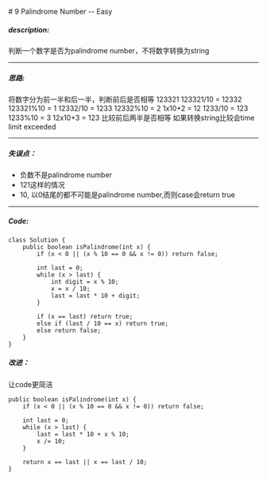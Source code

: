 \# 9 Palindrome Number -- Easy
##### description:
判断一个数字是否为palindrome number，不将数字转换为string
****************
##### 思路:
将数字分为前一半和后一半，判断前后是否相等
123321
123321/10 = 12332
123321%10 = 1
12332/10 = 1233
12332%10 = 2
1x10+2 = 12
1233/10 = 123
1233%10 = 3
12x10+3 = 123
比较前后两半是否相等
如果转换string比较会time limit exceeded
**********
##### 失误点：
- 负数不是palindrome number
- 121这样的情况
- 10, 以0结尾的都不可能是palindrome number,而则case会return true
********
##### Code:
```
class Solution {
    public boolean isPalindrome(int x) {
        if (x < 0 || (x % 10 == 0 && x != 0)) return false;

        int last = 0;
        while (x > last) {
            int digit = x % 10;
            x = x / 10;
            last = last * 10 + digit;
        }

        if (x == last) return true;
        else if (last / 10 == x) return true;
        else return false;
    }
}
```
##### 改进：
让code更简洁
```
public boolean isPalindrome(int x) {
    if (x < 0 || (x % 10 == 0 && x != 0)) return false;

    int last = 0;
    while (x > last) {
        last = last * 10 + x % 10;
        x /= 10;
    }

    return x == last || x == last / 10;
}
```
